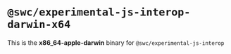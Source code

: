 # `@swc/experimental-js-interop-darwin-x64`

This is the **x86_64-apple-darwin** binary for `@swc/experimental-js-interop`
